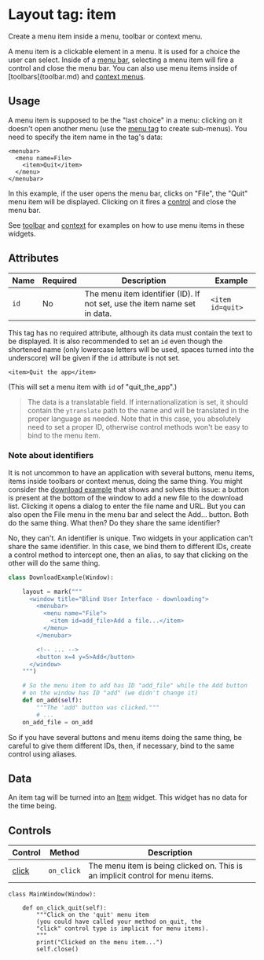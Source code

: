 # Layout tag: item

Create a menu item inside a menu, toolbar or context menu.

A menu item is a clickable element in a menu.  It is used for
a choice the user can select.  Inside of a
[menu bar](menubar.md), selecting a menu item will fire
a control and close the menu bar.  You can also use
menu items inside of [toolbars[(toolbar.md) and
[context menus](context.md).

## Usage

A menu item is supposed to be the "last choice" in a menu:
clicking on it doesn't open another menu (use the
[menu tag](menu.md) to create sub-menus).  You need
to specify the item name in the tag's data:

```
<menubar>
  <menu name=File>
    <item>Quit</item>
  </menu>
</menubar>
```

In this example, if the user opens the menu bar, clicks
on "File", the "Quit" menu item will be displayed.
Clicking on it fires a [control](#controls) and close
the menu bar.

See [toolbar](toolbar.md) and [context](context.md)
for examples on how to use menu items in these widgets.

## Attributes

| Name         | Required | Description              | Example     |
| ------------ | -------- | ------------------------ | ----------- |
| `id` | No | The menu item identifier (ID). If not set, use the item name set in data. | `<item id=quit>` |

This tag has no required attribute, although its data must contain
the text to be displayed.  It is also recommended to set an `id`
even though the shortened name (only lowercase letters will be used,
spaces turned into the underscore) will be given if the `id`
attribute is not set.

    <item>Quit the app</item>

(This will set a menu item with `id` of "quit_the_app".)

> The data is a translatable field.  If internationalization is
  set, it should contain the `ytranslate` path to the name and will
  be translated in the proper language as needed. Note that in this case,
  you absolutely need to set a proper ID, otherwise control methods
  won't be easy to bind to the menu item.

### Note about identifiers

It is not uncommon to have an application with several buttons,
menu items, items inside toolbars or context menus, doing
the same thing.  You might consider the
[download example](../../example/download.md) that
shows and solves this issue: a button is present at the bottom
of the window to add a new file to the download list.  Clicking
it opens a dialog to enter the file name and URL.  But you can
also open the File menu in the menu bar and select the Add...
button.  Both do the same thing.  What then?  Do they share
the same identifier?

No, they can't.  An identifier is unique.  Two widgets in your
application can't share the same identifier.  In this case, we
bind them to different IDs, create a control method to intercept
one, then an alias, to say that clicking on the other will
do the same thing.

```python
class DownloadExample(Window):

    layout = mark("""
      <window title="Blind User Interface - downloading">
        <menubar>
          <menu name="File">
            <item id=add_file>Add a file...</item>
          </menu>
        </menubar>

        <!-- ... -->
        <button x=4 y=5>Add</button>
      </window>
    """)

    # So the menu item to add has ID "add_file" while the Add button
    # on the window has ID "add" (we didn't change it)
    def on_add(self):
        """The 'add' button was clicked."""
        # ...
    on_add_file = on_add
```

So if you have several buttons and menu items doing the same
thing, be careful to give them different IDs, then,
if necessary, bind to the same control using aliases.

## Data

An item tag will be turned into an [Item](../class/Item.md)
widget.  This widget has no data for the time being.

## Controls

| Control                           | Method       | Description    |
| --------------------------------- | ------------ | -------------- |
| [click](../../control/click.md) | `on_click` | The menu item is being clicked on. This is an implicit control for menu items. |

    class MainWindow(Window):

        def on_click_quit(self):
            """Click on the 'quit' menu item
            (you could have called your method on_quit, the
            "click" control type is implicit for menu items).
            """
            print("Clicked on the menu item...")
            self.close()
```

